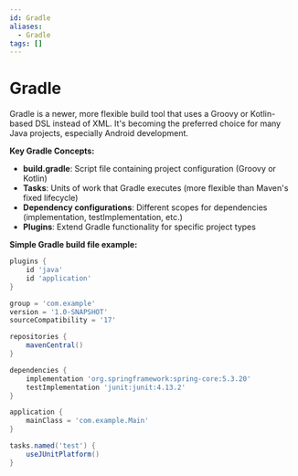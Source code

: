 ```yaml
---
id: Gradle
aliases:
  - Gradle
tags: []
---
```


# Gradle

Gradle is a newer, more flexible build tool that uses a Groovy or Kotlin-based DSL instead of XML. It's becoming the preferred choice for many Java projects, especially Android development.

**Key Gradle Concepts:**

- **build.gradle**: Script file containing project configuration (Groovy or Kotlin)
- **Tasks**: Units of work that Gradle executes (more flexible than Maven's fixed lifecycle)
- **Dependency configurations**: Different scopes for dependencies (implementation, testImplementation, etc.)
- **Plugins**: Extend Gradle functionality for specific project types

**Simple Gradle build file example:**

```groovy
plugins {
    id 'java'
    id 'application'
}

group = 'com.example'
version = '1.0-SNAPSHOT'
sourceCompatibility = '17'

repositories {
    mavenCentral()
}

dependencies {
    implementation 'org.springframework:spring-core:5.3.20'
    testImplementation 'junit:junit:4.13.2'
}

application {
    mainClass = 'com.example.Main'
}

tasks.named('test') {
    useJUnitPlatform()
}
```
